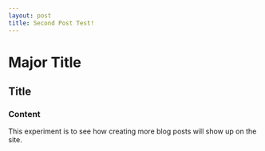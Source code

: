 ```yaml
---
layout: post
title: Second Post Test!
---
```


# Major Title

## Title

### Content

This experiment is to see how creating more blog posts will show up on the site.

